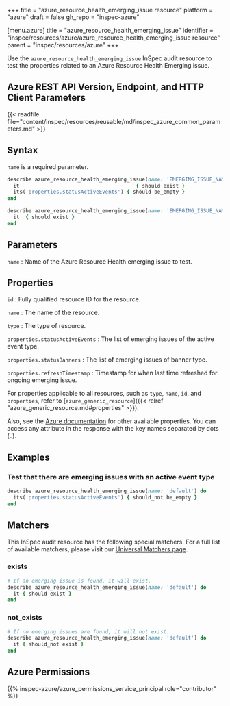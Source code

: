 +++
title = "azure_resource_health_emerging_issue resource"
platform = "azure"
draft = false
gh_repo = "inspec-azure"

[menu.azure]
title = "azure_resource_health_emerging_issue"
identifier = "inspec/resources/azure/azure_resource_health_emerging_issue resource"
parent = "inspec/resources/azure"
+++

Use the `azure_resource_health_emerging_issue` InSpec audit resource to test the properties related to an Azure Resource Health Emerging issue.

## Azure REST API Version, Endpoint, and HTTP Client Parameters

{{< readfile file="content/inspec/resources/reusable/md/inspec_azure_common_parameters.md" >}}

## Syntax

`name` is a required parameter.

```ruby
describe azure_resource_health_emerging_issue(name: 'EMERGING_ISSUE_NAME') do
  it                                      { should exist }
  its('properties.statusActiveEvents') { should be_empty }
end
```

```ruby
describe azure_resource_health_emerging_issue(name: 'EMERGING_ISSUE_NAME') do
  it  { should exist }
end
```

## Parameters

`name`
: Name of the Azure Resource Health emerging issue to test.

## Properties

`id`
: Fully qualified resource ID for the resource.

`name`
: The name of the resource.

`type`
: The type of resource.

`properties.statusActiveEvents`
: The list of emerging issues of the active event type.

`properties.statusBanners`
: The list of emerging issues of banner type.

`properties.refreshTimestamp`
: Timestamp for when last time refreshed for ongoing emerging issue.

For properties applicable to all resources, such as `type`, `name`, `id`, and `properties`, refer to [`azure_generic_resource`]({{< relref "azure_generic_resource.md#properties" >}}).

Also, see the [Azure documentation](https://docs.microsoft.com/en-us/rest/api/resourcehealth/emerging-issues/get) for other available properties.
You can access any attribute in the response with the key names separated by dots (`.`).

## Examples

### Test that there are emerging issues with an active event type

```ruby
describe azure_resource_health_emerging_issue(name: 'default') do
  its('properties.statusActiveEvents') { should_not be_empty }
end
```

## Matchers

This InSpec audit resource has the following special matchers. For a full list of available matchers, please visit our [Universal Matchers page](/inspec/matchers/).

### exists

```ruby
# If an emerging issue is found, it will exist.
describe azure_resource_health_emerging_issue(name: 'default') do
  it { should exist }
end
```

### not_exists

```ruby
# If no emerging issues are found, it will not exist.
describe azure_resource_health_emerging_issue(name: 'default') do
  it { should_not exist }
end
```

## Azure Permissions

{{% inspec-azure/azure_permissions_service_principal role="contributor" %}}
